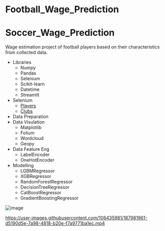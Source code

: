 # Football_Wage_Prediction
# Soccer_Wage_Prediction
Wage estimation project of football players based on their characteristics from collected data.
* Libraries
  *	Numpy
  *	Pandas
  *	Selenium
  *	Scikit-learn
  *	Datetime
  *	Streamlit
* Selenium
  * [Players](https://fminside.net/players)
  * [Clubs](https://fminside.net/clubs)
* Data Preparation
* Data Visulation
  * Matplotlib
  * Folium
  * Wordcloud
  * Geopy
* Data Feature Eng
  * LabelEncoder
  * OneHotEncoder
* Modelling
  * LGBMRegressor
  * XGBRegressor
  * RandomForestRegressor
  * DecisionTreeRegressor
  * CatBoostRegressor
  * GradientBoostingRegressor
  
   
![image](https://user-images.githubusercontent.com/108229954/186179491-4aee1660-ce09-4d30-83e1-12dc3ef54303.png)


https://user-images.githubusercontent.com/106435981/187981961-d5190d5e-7a98-4818-b20e-f7a9771ba1ec.mp4

